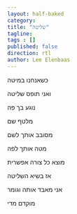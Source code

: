 ```yaml
---
layout: half-baked
category:
title: "שליטה"
tagline:
tags : []
published: false
direction: rtl
author: Lee Elenbaas
---
```

כשאנחנו במיטה

ואני תופס שליטה

נוגע בך פה

מלטף שם

מסובב אותך לשם

מטה אותך לפה

מוצא כל צורה אפשרית

אז בשיא השליטה

אני מאבד אותה וגומר

מוקדם מדי
